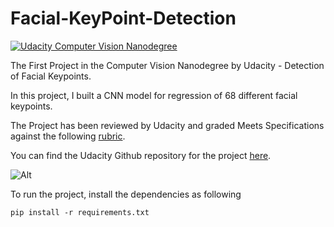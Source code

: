 # Facial-KeyPoint-Detection

[![Udacity Computer Vision Nanodegree](http://tugan0329.bitbucket.io/imgs/github/cvnd.svg)](https://www.udacity.com/course/computer-vision-nanodegree--nd891)

The First Project in the Computer Vision Nanodegree by Udacity - Detection of Facial Keypoints. 

In this project, I built a CNN model for regression of 68 different facial keypoints.

The Project has been reviewed by Udacity and graded Meets Specifications against the 
following [rubric](https://github.com/udacity/P1_Facial_Keypoints/blob/master/README.md).

You can find the Udacity Github repository for the project [here](https://github.com/udacity/P1_Facial_Keypoints).


![Alt](https://raw.githubusercontent.com/udacity/P1_Facial_Keypoints/master/images/key_pts_example.png)

To run the project, install the dependencies as following

```
pip install -r requirements.txt

```
